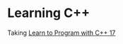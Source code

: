 # Learning C++

Taking [Learn to Program with C++ 17](https://www.pluralsight.com/courses/learn-program-cplusplus)

